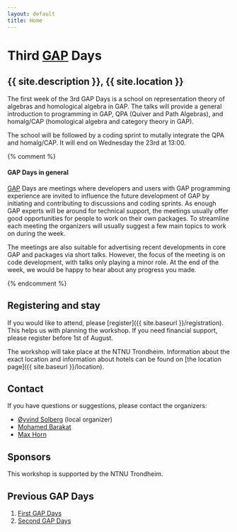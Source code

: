 ```yaml
---
layout: default
title: Home
---
```


# Third [GAP](http://www.gap-system.org/) Days
## {{ site.description }}, {{ site.location }}

The first week of the 3rd GAP Days is a school on representation
theory of algebras and homological algebra in GAP. The talks
will provide a general introduction to programming in GAP,
QPA (Quiver and Path Algebras), and homalg/CAP
(homological algebra and category theory in GAP).

The school will be followed by a coding sprint to mutally integrate
the QPA and homalg/CAP. It will end on Wednesday the 23rd at 13:00.


{% comment %}

#### GAP Days in general

[GAP](http://www.gap-system.org/) Days are meetings where developers and users
with GAP programming experience are invited to influence the future
development of GAP by initiating and contributing to discussions and coding
sprints. As enough GAP experts will be around for technical support, the
meetings usually offer good opportunities for people to work on their own
packages. To streamline each meeting the organizers will usually suggest a few
main topics to work on during the week.

The meetings are also suitable for advertising recent developments in core GAP
and packages via short talks. However, the focus of the meeting is on code
development, with talks only playing a minor role. At the end of the week, we
would be happy to hear about any progress you made.

{% endcomment %}

## Registering and stay

If you would like to attend, please [register]({{ site.baseurl }}/registration). This helps us
with planning the workshop. If you need financial support, please
register before 1st of August.

The workshop will take place at the NTNU Trondheim. Information about the
exact location and information about hotels
can be found on [the location page]({{ site.baseurl }}/location).

## <a name="contact"></a> Contact

If you have questions or suggestions, please contact the organizers:

* [Øyvind Solberg](mailto:oyvind.solberg@math.ntnu.no) (local organizer)
* [Mohamed Barakat](mailto:mohamed.barakat@rwth-aachen.de)
* [Max Horn](mailto:max.horn@math.uni-giessen.de)


## Sponsors

This workshop is supported by the NTNU Trondheim.

## Previous GAP Days

<ol>
  <li>
    <strong></strong>
    <a href="http://gapdays2014.coxeter.de/">First GAP Days</a>
  </li>
  <li>
    <strong></strong>
    <a href="http://gapdays.coxeter.de/gapdays2015-spring/">Second GAP Days</a>
  </li>
</ol>
